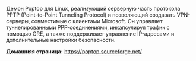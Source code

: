 Демон Poptop для Linux, реализующий серверную часть протокола PPTP
(Point-to-Point Tunneling Protocol) и позволяющий создавать VPN-серверы,
совместимые с клиентами Microsoft. Он управляет туннелированными
PPP-соединениями, инкапсулируя трафик с помощью GRE, а также поддерживает
управление IP-адресами и дополнительные настройки безопасности.

**Домашняя страница:** <https://poptop.sourceforge.net/>
